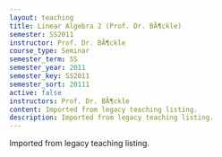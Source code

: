 ```yaml
---
layout: teaching
title: Linear Algebra 2 (Prof. Dr. BÃ¶ckle)
semester: SS2011
instructor: Prof. Dr. BÃ¶ckle
course_type: Seminar
semester_term: SS
semester_year: 2011
semester_key: SS2011
semester_sort: 20111
active: false
instructors: Prof. Dr. BÃ¶ckle
content: Imported from legacy teaching listing.
description: Imported from legacy teaching listing.
---
```

Imported from legacy teaching listing.
